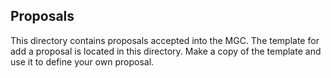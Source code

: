 ## Proposals


This directory contains proposals accepted into the MGC. The template for add a proposal is located in this directory. Make a copy of the template and use it to define your own proposal.  